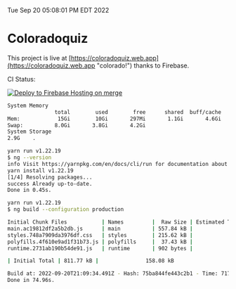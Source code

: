 Tue Sep 20 05:08:01 PM EDT 2022

# Coloradoquiz


This project is live at [https://coloradoquiz.web.app](https://coloradoquiz.web.app "colorado!") thanks to Firebase.

CI Status: 

[![Deploy to Firebase Hosting on merge](https://github.com/teamkushal/coloradoquiz/actions/workflows/firebase-hosting-merge.yml/badge.svg)](https://github.com/teamkushal/coloradoquiz/actions/workflows/firebase-hosting-merge.yml)

```bash
System Memory
               total        used        free      shared  buff/cache   available
Mem:            15Gi        10Gi       297Mi       1.1Gi       4.6Gi       3.4Gi
Swap:          8.0Gi       3.8Gi       4.2Gi
System Storage
2.9G	.
```
```bash
yarn run v1.22.19
$ ng --version
info Visit https://yarnpkg.com/en/docs/cli/run for documentation about this command.
yarn install v1.22.19
[1/4] Resolving packages...
success Already up-to-date.
Done in 0.45s.
```
```bash
yarn run v1.22.19
$ ng build --configuration production

Initial Chunk Files           | Names         |  Raw Size | Estimated Transfer Size
main.ac19812df2a5b2db.js      | main          | 557.84 kB |               132.84 kB
styles.748a7909da3976df.css   | styles        | 215.62 kB |                12.77 kB
polyfills.4f610e9ad1f31b73.js | polyfills     |  37.43 kB |                11.96 kB
runtime.2731ab190b54de91.js   | runtime       | 902 bytes |               517 bytes

| Initial Total | 811.77 kB |               158.08 kB

Build at: 2022-09-20T21:09:34.491Z - Hash: 75ba844fe443c2b1 - Time: 71775ms
Done in 74.96s.
```
